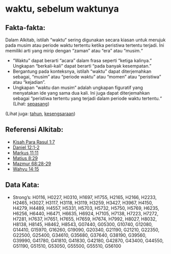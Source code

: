 # waktu, sebelum waktunya

## Fakta-fakta:

Dalam Alkitab, istilah “waktu“ sering digunakan secara kiasan untuk merujuk pada musim atau periode waktu tertentu ketika peristiwa tertentu terjadi. Ini memiliki arti yang mirip dengan “zaman” atau “era” atau “musim.“

- “Waktu” dapat berarti “acara” dalam frasa seperti “ketiga kalinya.” Ungkapan “berkali-kali” dapat berarti “pada banyak kesempatan.”
- Bergantung pada konteksnya, istilah “waktu” dapat diterjemahkan sebagai, “musim” atau “periode waktu” atau “momen” atau “peristiwa” atau “kejadian”.
- Ungkapan “waktu dan musim“ adalah ungkapan figuratif yang menyatakan ide yang sama dua kali. Ini juga dapat diterjemahkan sebagai “peristiwa tertentu yang terjadi dalam periode waktu tertentu.“ (Lihat: [sepasang](rc://en/ta/man/translate/figs-doublet))

(Lihat juga: [tahun](../other/age.md), [kesengsaraan](../other/tribulation.md))

## Referensi Alkitab:

- [Kisah Para Rasul 1:7](rc://en/tn/help/act/01/07)
- [Daniel 12:1-2](rc://en/tn/help/dan/12/01)
- [Markus 11:11](rc://en/tn/help/mrk/11/11)
- [Matius 8:29](rc://en/tn/help/mat/08/29)
- [Mazmur 68:28-29](rc://en/tn/help/psa/068/028)
- [Wahyu 14:15](rc://en/tn/help/rev/14/15)

## Data Kata:

- Strong’s: H0116, H0227, H0310, H1697, H1755, H2165, H2166, H2233, H2465, H3027, H3117, H3118, H3119, H3259, H3427, H3967, H4150, H4279, H4489, H4557, H5331, H5703, H5732, H5750, H5769, H6235, H6256, H6440, H6471, H6635, H6924, H7105, H7138, H7223, H7272, H7281, H7637, H7651, H7655, H7659, H7674, H7992, H8027, H8032, H8138, H8145, H8462, H8543, G07440, G05300, G10740, G12080, G14410, G15970, G16260, G19090, G20340, G21190, G21210, G22350, G22500, G25400, G34610, G35680, G37640, G38190, G39560, G39990, G41780, G41810, G41830, G42180, G42870, G43400, G44550, G51190, G51510, G53050, G55500, G55510, G56100

